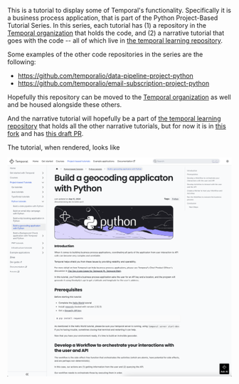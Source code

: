 This is a tutorial to display some of Temporal's functionality.
Specifically it is a business process application, that is part
of the Python Project-Based Tutorial Series.  In this series,
each tutorial has (1) a repository in the [Temporal organization](https://github.com/temporalio) that holds the code, and (2) a narrative
tutorial that goes with the code -- all of which live in [the temporal learning repository](https://github.com/temporalio/temporal-learning).

Some examples of the other code repositories in the series are the following:

- https://github.com/temporalio/data-pipeline-project-python
- https://github.com/temporalio/email-subscription-project-python

Hopefully this repository can be moved to the [Temporal organization](https://github.com/temporalio) as well
and be housed alongside these others.

And the narrative tutorial will hopefully be a part of [the temporal learning repository](https://github.com/temporalio/temporal-learning)
that holds all the other narrative tutorials, but for now it is in
[this fork](https://github.com/GSmithApps/temporal-learning/tree/project-based-tutorial-python/docs/tutorials/python)
and has [this draft PR](https://github.com/temporalio/temporal-learning/pull/295).

The tutorial, when rendered, looks like

![Tutorial Screenshot](TutorialScreenshot.png)
